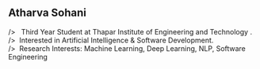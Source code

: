 <!--Intro Section-->
## Atharva Sohani
/>&nbsp;&nbsp; Third Year Student at Thapar Institute of Engineering and Technology .<br>
/>&nbsp;&nbsp;Interested in Artificial Intelligence & Software Development.<br>
/>&nbsp;&nbsp;Research Interests: Machine Learning, Deep Learning, NLP, Software Engineering <br>
&nbsp;&nbsp;&nbsp;&nbsp;&nbsp;&nbsp; &nbsp;&nbsp; <br>





